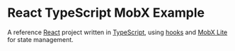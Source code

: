 # React TypeScript MobX Example

A reference [React](https://reactjs.org) project written in [TypeScript](https://www.typescriptlang.org), using [hooks](https://reactjs.org/docs/hooks-intro.html) and [MobX Lite](https://github.com/mobxjs/mobx-react-lite) for state management.
